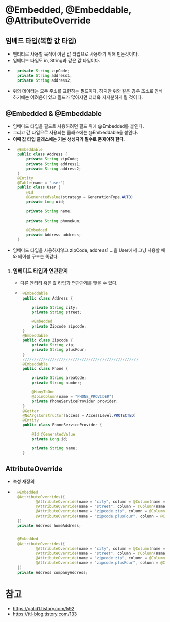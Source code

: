 # @Embedded, @Embeddable, @AttributeOverride
## 임베드 타입(복합 값 타입)
- 엔티티로 사용할 목적이 아닌 값 타입으로 사용하기 위해 만든것이다.
- 임베디드 타입도 in, String과 같은 값 타입이다.
- ``` java
    private String zipCode;
    private String address1;
    private String address2;
- 위의 데이터는 모두 주소를 표현하는 필드이다. 하지만 위와 같은 경우 조소로 인식하기에는 어려움이 있고 필드가 많아지면 더더욱 지저분하게 될 것이다.
## @Embedded & @Embeddable
- 임베디드 타입을 필드로 사용하려면 필드 위에 @Embedded를 붙인다.
- 그리고 값 타입으로 사용되는 클래스에는 @Embeddable을 붙인다.
- **이때 값 타입 클래스에는 기본 생성자가 필수로 존재야하 한다.**
- ``` java
    @Embeddable
    public class Address {
        private String zipCode;
        private String address1;
        private String address2;
    }
    @Entity
    @Table(name = "user")
    public class User {
        @Id
        @GeneratedValue(strategy = GenerationType.AUTO)
        private Long uid;
    ​
        private String name;
    ​
        private String phoneNum;
    ​
        @Embedded
        private Address address;
    }
- 임베디드 타입을 사용하지않고 zipCode, address1 ...을 User에서 그냥 사용할 때와 테이블 구조는 똑같다.
1. ### 임베디드 타입과 연관관계
   - 다른 엔티티 혹은 값 타입과 연관관계를 맺을 수 있다.
   - ``` java 
      @Embeddable
      public class Address {

          private String city;
          private String street;

          @Embedded
          private Zipcode zipcode;
      }
      @Embeddable
      public class Zipcode {
          private String zip;
          private String plusFour;
      }
      ///////////////////////////////////////////////////
      @Embeddable
      public class Phone {

          private String areaCode;
          private String number;

          @ManyToOne
          @JoinColumn(name = "PHONE_PROVIDER")
          private PhoneServiceProvider provider;
      }
      @Getter
      @NoArgsConstructor(access = AccessLevel.PROTECTED)
      @Entity
      public class PhoneServiceProvider {

          @Id @GeneratedValue
          private Long id;

          private String name;
      }
## AttributeOverride
- 속성 재정의
- ``` java
    @Embedded
    @AttributeOverrides({
            @AttributeOverride(name = "city", column = @Column(name = "HOME_CITY")),
            @AttributeOverride(name = "street", column = @Column(name = "HOME_STREET")),
            @AttributeOverride(name = "zipcode.zip", column = @Column(name = "HOME_ZIP")),
            @AttributeOverride(name = "zipcode.plusFour", column = @Column(name = "HOME_PLUS_FOUR")),
    })
    private Address homeAddress;


    @Embedded
    @AttributeOverrides({
            @AttributeOverride(name = "city", column = @Column(name = "COMPANY_CITY")),
            @AttributeOverride(name = "street", column = @Column(name = "COMPANY_STREET")),
            @AttributeOverride(name = "zipcode.zip", column = @Column(name = "COMPANY_ZIP")),
            @AttributeOverride(name = "zipcode.plusFour", column = @Column(name = "COMPANY_PLUS_FOUR")),
    })
    private Address companyAddress;

# 참고
- https://galid1.tistory.com/592
- https://ttl-blog.tistory.com/133